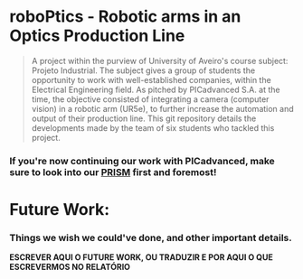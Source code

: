 # roboPtics - Robotic arms in an Optics Production Line

> A project within the purview of University of Aveiro's course subject: Projeto Industrial.  The subject gives a group of students the opportunity to work with well-established companies, within the Electrical Engineering field. As pitched by PICadvanced S.A. at the time, the objective consisted of integrating a camera (computer vision) in a robotic arm (UR5e), to further increase the automation and output of their production line.
This git repository details the developments made by the team of six students who tackled this project.

### If you're now continuing our work with PICadvanced, make sure to look into our [PRISM](https://github.com/leonardo-ra/PI/tree/main/Setup) first and foremost!

# Future Work:

### Things we wish we could've done, and other important details.

**ESCREVER AQUI O FUTURE WORK, OU TRADUZIR E POR AQUI O QUE ESCREVERMOS NO RELATÓRIO**
